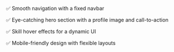 ✅ Smooth navigation with a fixed navbar

✅ Eye-catching hero section with a profile image and call-to-action 

✅ Skill hover effects for a dynamic UI 

✅ Mobile-friendly design with flexible layouts
